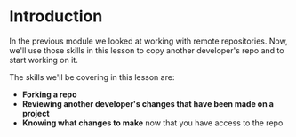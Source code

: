 # Introduction

In the previous module we looked at working with remote repositories. Now, we'll use those skills in this lesson to copy another developer's repo and to start working on it.

The skills we'll be covering in this lesson are:

- **Forking a repo**
- **Reviewing another developer's changes that have been made on a project**
- **Knowing what changes to make** now that you have access to the repo

